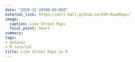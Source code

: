 ```yaml
---
date: "2020-12-24T00:00:00Z"
external_link: https://will-ball.github.io/OSM-RoadMaps/
image:
  caption: Line Street Maps
  focal_point: Smart
summary:
tags: 
- dataviz
- R tutorial
title: Line Street Maps in R
---
```

